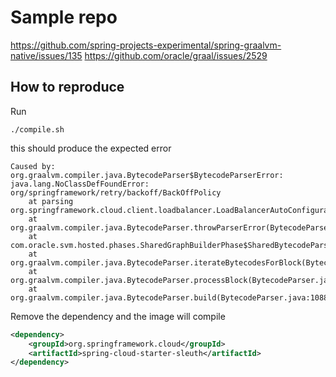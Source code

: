 # Sample repo 
https://github.com/spring-projects-experimental/spring-graalvm-native/issues/135
https://github.com/oracle/graal/issues/2529

## How to reproduce

Run
```shell
./compile.sh
```

this should produce the expected error

```shell
Caused by: org.graalvm.compiler.java.BytecodeParser$BytecodeParserError: java.lang.NoClassDefFoundError: org/springframework/retry/backoff/BackOffPolicy
	at parsing org.springframework.cloud.client.loadbalancer.LoadBalancerAutoConfiguration$RetryAutoConfiguration.loadBalancedRetryFactory(LoadBalancerAutoConfiguration.java:112)
	at org.graalvm.compiler.java.BytecodeParser.throwParserError(BytecodeParser.java:2578)
	at com.oracle.svm.hosted.phases.SharedGraphBuilderPhase$SharedBytecodeParser.throwParserError(SharedGraphBuilderPhase.java:100)
	at org.graalvm.compiler.java.BytecodeParser.iterateBytecodesForBlock(BytecodeParser.java:3416)
	at org.graalvm.compiler.java.BytecodeParser.processBlock(BytecodeParser.java:3218)
	at org.graalvm.compiler.java.BytecodeParser.build(BytecodeParser.java:1088)
```

Remove the dependency and the image will compile
```xml
<dependency>
    <groupId>org.springframework.cloud</groupId>
    <artifactId>spring-cloud-starter-sleuth</artifactId>
</dependency>
```
